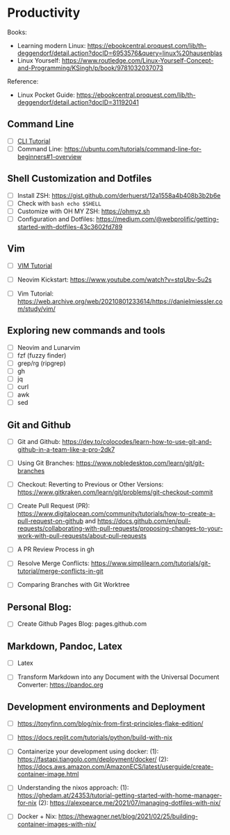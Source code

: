 # Productivity

Books:
- Learning modern Linux: https://ebookcentral.proquest.com/lib/th-deggendorf/detail.action?docID=6953576&query=linux%20hausenblas
- Linux Yourself: https://www.routledge.com/Linux-Yourself-Concept-and-Programming/KSingh/p/book/9781032037073

Reference:
- Linux Pocket Guide: https://ebookcentral.proquest.com/lib/th-deggendorf/detail.action?docID=31192041

## Command Line

- [ ] [CLI Tutorial](md/cli_tutorial.md)
- [ ] Command Line: https://ubuntu.com/tutorials/command-line-for-beginners#1-overview

## Shell Customization and Dotfiles

- [ ] Install ZSH: https://gist.github.com/derhuerst/12a1558a4b408b3b2b6e
- [ ] Check with `bash echo $SHELL`
- [ ] Customize with OH MY ZSH: https://ohmyz.sh
- [ ] Configuration and Dotfiles: https://medium.com/@webprolific/getting-started-with-dotfiles-43c3602fd789

## Vim

- [ ] [VIM Tutorial](md/vim_tutorial.md)
- [ ] Neovim Kickstart: https://www.youtube.com/watch?v=stqUbv-5u2s
- [ ] Vim Tutorial: https://web.archive.org/web/20210801233614/https://danielmiessler.com/study/vim/


## Exploring new commands and tools

- [ ] Neovim and Lunarvim
- [ ] fzf (fuzzy finder)
- [ ] grep/rg (ripgrep)
- [ ] gh
- [ ] jq
- [ ] curl
- [ ] awk
- [ ] sed

## Git and Github

- [ ] Git and Github: https://dev.to/colocodes/learn-how-to-use-git-and-github-in-a-team-like-a-pro-2dk7
- [ ] Using Git Branches: https://www.nobledesktop.com/learn/git/git-branches
- [ ] Checkout: Reverting to Previous or Other Versions: https://www.gitkraken.com/learn/git/problems/git-checkout-commit
- [ ] Create Pull Request (PR): https://www.digitalocean.com/community/tutorials/how-to-create-a-pull-request-on-github and https://docs.github.com/en/pull-requests/collaborating-with-pull-requests/proposing-changes-to-your-work-with-pull-requests/about-pull-requests
- [ ] A PR Review Process in gh
- [ ] Resolve Merge Conflicts: https://www.simplilearn.com/tutorials/git-tutorial/merge-conflicts-in-git
- [ ] Comparing Branches with Git Worktree


## Personal Blog:

- [ ] Create Github Pages Blog: pages.github.com


## Markdown, Pandoc, Latex

- [ ] Latex
- [ ] Transform Markdown into any Document with the Universal Document Converter: https://pandoc.org


## Development environments and Deployment

- [ ] https://tonyfinn.com/blog/nix-from-first-principles-flake-edition/
- [ ] https://docs.replit.com/tutorials/python/build-with-nix
- [ ] Containerize your development using docker: (1): https://fastapi.tiangolo.com/deployment/docker/ (2): https://docs.aws.amazon.com/AmazonECS/latest/userguide/create-container-image.html
- [ ] Understanding the nixos approach: (1): https://ghedam.at/24353/tutorial-getting-started-with-home-manager-for-nix (2): https://alexpearce.me/2021/07/managing-dotfiles-with-nix/
- [ ] Docker + Nix: https://thewagner.net/blog/2021/02/25/building-container-images-with-nix/

